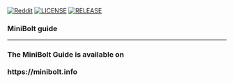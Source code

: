 [![Reddit](https://img.shields.io/badge/Reddit-%23FF4500.svg?logo=Reddit&logoColor=white)](https://www.reddit.com/r/minibolt/) [![LICENSE](https://img.shields.io/github/license/twofaktor/minibolt?color=blue)](https://opensource.org/licenses/MIT) [![RELEASE](https://img.shields.io/github/v/release/minibolt-guide/minibolt-gitbook?label=latest%20release)](https://github.com/minibolt-guide/minibolt-gitbook/releases)


### MiniBolt guide

---

<h3 align="left"> The MiniBolt Guide is available on
<br></br>
https://minibolt.info

</h3>
